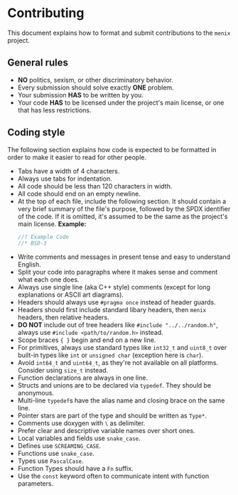 # Contributing
This document explains how to format and submit contributions to
the `menix` project.

## General rules
- **NO** politics, sexism, or other discriminatory behavior.
- Every submission should solve exactly **ONE** problem.
- Your submission **HAS** to be written by you.
- Your code **HAS** to be licensed under the project's main license, or
  one that has less restrictions.

## Coding style
The following section explains how code is expected to be formatted in order
to make it easier to read for other people.

- Tabs have a width of 4 characters.
- Always use tabs for indentation.
- All code should be less than 120 characters in width.
- All code should end on an empty newline.
- At the top of each file, include the following section. It should contain a
  very brief summary of the file's purpose, followed by the SPDX identifier of
  the code. If it is omitted, it's assumed to be the same as the project's
  main license.
  **Example:**
  ```c
  //? Example Code
  //* BSD-3
  ```
- Write comments and messages in present tense and easy to understand English.
- Split your code into paragraphs where it makes sense and comment what
  each one does.
- Always use single line (aka C++ style) comments (except for long explanations
  or ASCII art diagrams).
- Headers should always use `#pragma once` instead of header guards.
- Headers should first include standard libary headers, then `menix` headers,
  then relative headers.
- **DO NOT** include out of tree headers like `#include "../../random.h"`,
  always use `#include <path/to/random.h>` instead.
- Scope braces `{ }` begin and end on a new line.
- For primitives, always use standard types like `int32_t` and `uint8_t`
  over built-in types like `int` or `unsigned char` (exception here is `char`).
- Avoid `int64_t` and `uint64_t`, as they're not available on all platforms.
  Consider using `size_t` instead.
- Function declarations are always in one line.
- Structs and unions are to be declared via `typedef`. They should be anonymous.
- Multi-line `typedef`s have the alias name and closing brace on the same line.
- Pointer stars are part of the type and should be written as `Type*`.
- Comments use doxygen with `\` as delimiter.
- Prefer clear and descriptive variable names over short ones.
- Local variables and fields use `snake_case`.
- Defines use `SCREAMING_CASE`.
- Functions use `snake_case`.
- Types use `PascalCase`.
- Function Types should have a `Fn` suffix.
- Use the `const` keyword often to communicate intent with function parameters.
